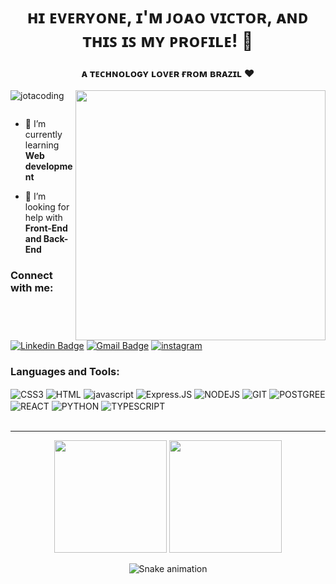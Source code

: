 
<h1 align="center">ʜɪ ᴇᴠᴇʀʏᴏɴᴇ, ɪ'ᴍ ᴊᴏᴀᴏ ᴠɪᴄᴛᴏʀ, ᴀɴᴅ ᴛʜɪꜱ ɪꜱ ᴍʏ ᴘʀᴏꜰɪʟᴇ! 🎲</h1>
<h3 align="center">ᴀ ᴛᴇᴄʜɴᴏʟᴏɢʏ ʟᴏᴠᴇʀ ғʀᴏᴍ ʙʀᴀᴢɪʟ ❤️</h3>

<img align="right" height="400" width="400" src="https://uploaddeimagens.com.br/images/003/884/878/full/ReadyPlayerMe-Avatar.png?1653707095">


<p align="left"> <img src="https://komarev.com/ghpvc/?username=jotacoding&label=Profile%20views&color=0e75b6&style=flat" alt="jotacoding" /> </p>

<p align="left"> <a href="https://twitter.com/" target="blank"><img src="https://img.shields.io/twitter/follow/?logo=twitter&style=for-the-badge" alt="" /></a> </p>

- 🌱 I’m currently learning **Web development**

- 🤝 I’m looking for help with **Front-End and Back-End**

<h3 align="left">Connect with me:</h3>
<p align="left">

  
[![Linkedin Badge](https://img.shields.io/badge/-João-blue?style=flat-square&logo=Linkedin&logoColor=white&link=https://www.linkedin.com/in/joao-victor-cavalcante-silva/)](https://www.linkedin.com/in/joao-victor-cavalcante-silva/)
[![Gmail Badge](https://img.shields.io/badge/-jvc881@gmail.com-c14438?style=flat-square&logo=Gmail&logoColor=white&link=mailto:jvc881@gmail.com)](mailto:jvc881@gmail.com)
[![instagram](https://img.shields.io/badge/Instagram-E4405F?style=flat-square&logo=instagram&logoColor=white)](https://www.instagram.com/_cavalcante_/)
</p>


<h3 align="left">Languages and Tools:</h3>
<div style="display: inline_block">
  <img align="center" alt="CSS3" src="https://img.shields.io/badge/CSS-239120?&style=for-the-badge&logo=css3&color=190321&logoColor=blue" />
  <img align="center" alt="HTML" src="https://img.shields.io/badge/HTML5-E34F26?style=for-the-badge&logo=html5&color=190321&logoColor=orange" />
  <img align="center" alt="javascript" src="https://img.shields.io/badge/JavaScript-323330?style=for-the-badge&logo=javascript&color=190321" />
  <img align="center" alt="Express.JS" src="https://img.shields.io/badge/express.js-%23404d59.svg?style=for-the-badge&logo=express&color=190321&logoColor=%2361DAFB" />
  <img align="center" alt="NODEJS" src="https://img.shields.io/badge/Node.js-43853D?style=for-the-badge&logo=node.js&color=190321&logoColor=green" />
  <img align="center" alt="GIT" src="https://img.shields.io/badge/git-%23F05033.svg?style=for-the-badge&logo=git&color=190321&logoColor=orange" />
  <img align="center" alt="POSTGREE" SRC="https://img.shields.io/badge/PostgreSQL-316192?style=for-the-badge&logo=postgresql&color=190321&logoColor=white" />
  <img align="center" alt="REACT" SRC="https://img.shields.io/badge/React-316192?style=for-the-badge&logo=react&color=190321&logoColor=cyan" />
  <img align="center" alt="PYTHON" SRC="https://img.shields.io/badge/Python-316192?style=for-the-badge&logo=python&color=190321&logoColor=blue" />
  <img align="center" alt="TYPESCRIPT" SRC="https://img.shields.io/badge/Typescript-316192?style=for-the-badge&logo=typescript&color=190321&logoColor=blue" />
  <br></br>
<hr>
</div>
<div align="center">
<img height="180em" src="https://github-readme-stats.vercel.app/api?username=jotacoding&show_icons=true&theme=dracula&include_all_commits=true&count_private=true"/>
<img height="180em" src="https://github-readme-stats.vercel.app/api/top-langs/?username=jotacoding&layout=compact&langs_count=7&theme=dracula"/>




![Snake animation](https://github.com/jotacoding/codethi/blob/output/github-contribution-grid-snake.svg)
</div>
